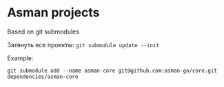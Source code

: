 # Asman projects

Based on git submodules

Затянуть все проекты: `git submodule update --init`

Example:

```
git submodule add --name asman-core git@github.com:asman-go/core.git dependencies/asman-core
```
